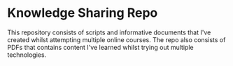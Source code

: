 # Knowledge Sharing Repo

This repository consists of scripts and informative documents that I've created whilst attempting multiple online courses. The repo also consists of PDFs that contains content I've learned whilst trying out multiple technologies.
